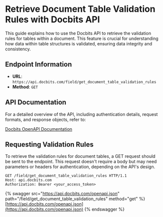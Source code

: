 # Retrieve Document Table Validation Rules with Docbits API

This guide explains how to use the Docbits API to retrieve the validation rules for tables within a document. This feature is crucial for understanding how data within table structures is validated, ensuring data integrity and consistency.

## Endpoint Information

- **URL**: `https://api.docbits.com/field/get_document_table_validation_rules`
- **Method**: `GET`

## API Documentation

For a detailed overview of the API, including authentication details, request formats, and response objects, refer to:

[Docbits OpenAPI Documentation](https://api.docbits.com/openapi.json)

## Requesting Validation Rules

To retrieve the validation rules for document tables, a GET request should be sent to the endpoint. This request doesn't require a body but may need parameters or headers for authentication, depending on the API's design.

```http
GET /field/get_document_table_validation_rules HTTP/1.1
Host: api.docbits.com
Authorization: Bearer <your_access_token>
```

{% swagger src="https://api.docbits.com/openapi.json" path="/field/get_document_table_validation_rules" method="get" %}
[https://api.docbits.com/openapi.json](https://api.docbits.com/openapi.json)
{% endswagger %}
